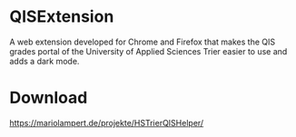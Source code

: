 
# QISExtension
A web extension developed for Chrome and Firefox that makes the QIS grades portal of the University of Applied Sciences Trier easier to use and adds a dark mode.

# Download
https://mariolampert.de/projekte/HSTrierQISHelper/
